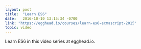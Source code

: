 ```yaml
---
layout: post
title:  "Learn ES6"
date:   2016-10-10 13:15:34 -0700
link: "https://egghead.io/courses/learn-es6-ecmascript-2015"
topic: video
---
```


Learn ES6 in this video series at egghead.io.